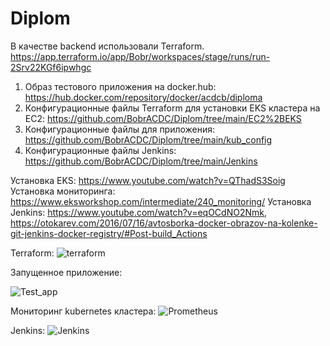 # Diplom
В качестве backend использовали Terraform. 
https://app.terraform.io/app/Bobr/workspaces/stage/runs/run-2Srv22KGf6ipwhgc

1. Образ тестового приложения на docker.hub: https://hub.docker.com/repository/docker/acdcb/diploma
2. Конфигурационные файлы Terraform для установки EKS кластера на EC2: https://github.com/BobrACDC/Diplom/tree/main/EC2%2BEKS
3. Конфигурационные файлы для приложения: https://github.com/BobrACDC/Diplom/tree/main/kub_config
4. Конфигурационные файлы Jenkins: https://github.com/BobrACDC/Diplom/tree/main/Jenkins

Установка EKS: https://www.youtube.com/watch?v=QThadS3Soig
Установка мониторинга: https://www.eksworkshop.com/intermediate/240_monitoring/
Установка Jenkins: https://www.youtube.com/watch?v=eqOCdNO2Nmk, https://otokarev.com/2016/07/16/avtosborka-docker-obrazov-na-kolenke-git-jenkins-docker-registry/#Post-build_Actions


Terraform:
![terraform](https://user-images.githubusercontent.com/54946404/141133644-ed619640-39e2-4c58-b4f3-8bba7dc50111.png)


Запущенное приложение:

![Test_app](https://user-images.githubusercontent.com/54946404/141132760-0abb5503-642c-451c-93b6-f9fa6807ea6d.png)


Мониторинг kubernetes кластера: 
![Prometheus](https://user-images.githubusercontent.com/54946404/141132844-0de9d860-bdba-4bb2-b22a-d5f123e2ea5d.png)


Jenkins:
![Jenkins](https://user-images.githubusercontent.com/54946404/141132876-36628a03-b7d4-43d0-a6c6-2e96b032c046.png)

